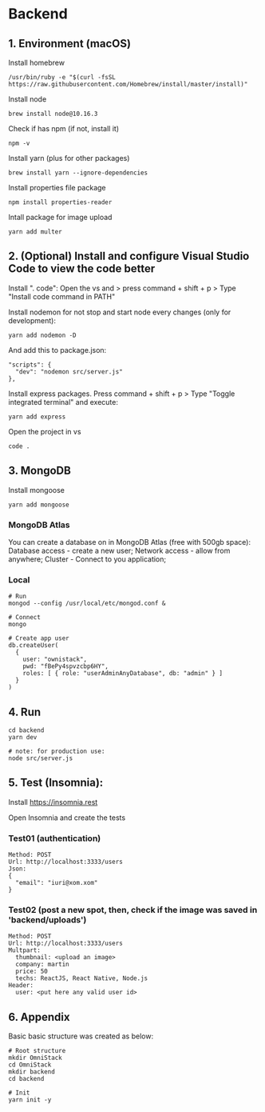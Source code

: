 # Backend

## 1. Environment (macOS)

Install homebrew
```
/usr/bin/ruby -e "$(curl -fsSL https://raw.githubusercontent.com/Homebrew/install/master/install)"
```

Install node
```
brew install node@10.16.3
```

Check if has npm (if not, install it)
```
npm -v
```

Install yarn (plus for other packages)
```
brew install yarn --ignore-dependencies
```

Install properties file package
```
npm install properties-reader
```

Intall package for image upload
```
yarn add multer
```

## 2. (Optional) Install and configure Visual Studio Code to view the code better

Install ". code": Open the vs and > press command + shift + p > Type "Install code command in PATH"

Install nodemon for not stop and start node every changes (only for development):
```
yarn add nodemon -D
```

And add this to package.json:
```
"scripts": {
  "dev": "nodemon src/server.js"
},
```

Install express packages. Press command + shift + p > Type "Toggle integrated terminal" and execute:
```
yarn add express
```

Open the project in vs
```
code .
```

## 3. MongoDB

Install mongoose
```
yarn add mongoose
```

### MongoDB Atlas
You can create a database on in MongoDB Atlas (free with 500gb space): Database access - create a new user; Network access - allow from anywhere; Cluster - Connect to you application; 

### Local
```
# Run
mongod --config /usr/local/etc/mongod.conf &

# Connect
mongo

# Create app user
db.createUser(
  {
    user: "ownistack",
    pwd: "fBePy4spvzcbp6HY",
    roles: [ { role: "userAdminAnyDatabase", db: "admin" } ]
  }
)
```

## 4. Run

```
cd backend
yarn dev

# note: for production use:
node src/server.js
```

## 5. Test (Insomnia):

Install https://insomnia.rest 

Open Insomnia and create the tests

### Test01 (authentication)
```
Method: POST
Url: http://localhost:3333/users
Json: 
{
  "email": "iuri@xom.xom"
}
```

### Test02 (post a new spot, then, check if the image was saved in 'backend/uploads')
```
Method: POST
Url: http://localhost:3333/users
Multpart:
  thumbnail: <upload an image>
  company: martin
  price: 50
  techs: ReactJS, React Native, Node.js
Header:
  user: <put here any valid user id>
```

## 6. Appendix

Basic basic structure was created as below:

```
# Root structure
mkdir OmniStack
cd OmniStack
mkdir backend
cd backend

# Init
yarn init -y

```